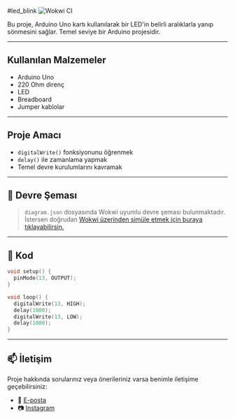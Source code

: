 #led_blink
![Wokwi CI](https://github.com/robotdevre/led_blink/actions/workflows/wokwi.yml/badge.svg)


Bu proje, Arduino Uno kartı kullanılarak bir LED'in belirli aralıklarla yanıp sönmesini sağlar. Temel seviye bir Arduino projesidir.

---

##  Kullanılan Malzemeler

- Arduino Uno
- 220 Ohm direnç
- LED
- Breadboard
- Jumper kablolar

---

## Proje Amacı

- `digitalWrite()` fonksiyonunu öğrenmek
- `delay()` ile zamanlama yapmak
- Temel devre kurulumlarını kavramak

---

## 🔌 Devre Şeması

> `diagram.json` dosyasında Wokwi uyumlu devre şeması bulunmaktadır.  
> İstersen doğrudan [Wokwi üzerinden simüle etmek için buraya tıklayabilirsin.](https://wokwi.com/projects/426574228038427649)

---

## 🧾 Kod

```cpp
void setup() {
  pinMode(13, OUTPUT);
}

void loop() {
  digitalWrite(13, HIGH);
  delay(1000);
  digitalWrite(13, LOW);
  delay(1000);
}
``` 
---

## 📫 İletişim

Proje hakkında sorularınız veya önerileriniz varsa benimle iletişime geçebilirsiniz:

- 📧 [E-posta](mailto:info@robotdevre.com)
- 📷 [Instagram](https://www.instagram.com/robotdevre/)

